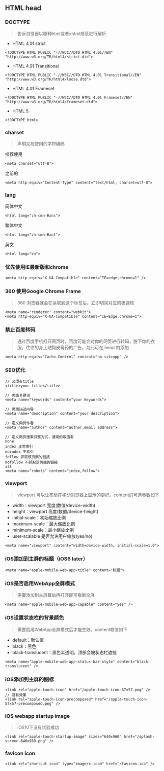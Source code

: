 ## HTML head

### DOCTYPE
> 告诉浏览器以哪种html或者xhtml规范进行解析

- HTML 4.01 strict
```
<!DOCTYPE HTML PUBLIC "-//W3C//DTD HTML 4.01//EN" "http://www.w3.org/TR/html4/strict.dtd">
```
- HTML 4.01 Transitional
```
<!DOCTYPE HTML PUBLIC "-//W3C//DTD HTML 4.01 Transitional//EN" "http://www.w3.org/TR/html4/loose.dtd">
```
- HTML 4.01 Frameset
```
<!DOCTYPE HTML PUBLIC "-//W3C//DTD HTML 4.01 Frameset//EN" "http://www.w3.org/TR/html4/frameset.dtd">
```
- HTML 5
```
<!DOCTYPE html>
```

### charset
> 声明文档使用的字符编码

推荐使用

```
<meta charset="utf-8">
```
之前的
```
<meta http-equiv="Content-Type" content="text/html; charset=utf-8">
```

### lang
> 

简体中文
```
<html lang="zh-cmn-Hans">
```
繁体中文
```
<html lang="zh-cmn-Hant">
```
英文
```
<html lang="en">
```

### 优先使用IE最新版和chrome
```
<meta http-equiv="X-UA-Compatible" content="IE=edge,chrome=1" />
```

### 360 使用Google Chrome Frame
> 360 浏览器就会在读取到这个标签后，立即切换对应的极速核

```
<meta name="renderer" content="webkit">
<meta http-equiv="X-UA-Compatible" content="IE=Edge,chrome=1">
```

### 禁止百度转码
> 通过百度手机打开网页时，百度可能会对你的网页进行转码，脱下你的衣服，往你的身上贴狗皮膏药的广告，为此可在 head 内添加

```
<meta http-equiv="Cache-Control" content="no-siteapp" />
```

### SEO优化
```
// 必须有title
<title>your title</title>

// 页面关键词
<meta name="keywords" content="your keywords">

// 页面描述内容
<meta name="description" content="your description">

// 定义网页作者
<meta name="author" content="author,email address">

// 定义网页搜索引擎方式，通常的取值有
none
index 正常索引
noindex 不索引
follow 抓取该页面的链接
nofollow 不抓取该页面的链接
all
<meta name="robots" content="index,follow">
```

### viewport
> viewport 可以让布局在移动浏览器上显示的更好。content的可选参数如下

- width：viewport 宽度(数值/device-width)
- height：viewport 高度(数值/device-height)
- initial-scale：初始缩放比例
- maximum-scale：最大缩放比例
- minimum-scale：最小缩放比例
- user-scalable 是否允许用户缩放(yes/no)

```
<meta name="viewport" content="width=device-width, initial-scale=1.0">
```

### iOS添加到主屏的标题（iOS6 later）
```
<meta name="apple-mobile-web-app-title" content="标题">
```

### iOS是否启用WebApp全屏模式
> 需要添加到主屏幕后再打开即可看到全屏

```
<meta name="apple-mobile-web-app-capable" content="yes" />
```

### iOS设置状态栏的背景颜色
> 需要启用WebApp全屏模式后才能生效。content取值如下

- default：默认值
- black：黑色
- black-translucent：黑色半透明。顶部会被状态栏遮挡

```
<meta name="apple-mobile-web-app-status-bar-style" content="black-translucent" />
```

### iOS添加到主屏的图标
```
<link rel="apple-touch-icon" href="/apple-touch-icon-57x57.png" />
// 没有效果
<link rel="apple-touch-icon-precomposed" href="/apple-touch-icon-57x57-precomposed.png" />
```

### iOS webapp startup image
> iOS10下没有试验成功

```
<link rel="apple-touch-startup-image" sizes="640x960" href="/splash-screen-640x960.png" />
```

### favicon icon
```
<link rel="shortcut icon" type="image/x-icon" href="/favicon.ico" />
```